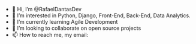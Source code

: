 - 👋 Hi, I’m @RafaelDantasDev
- 👀 I’m interested in Python, Django, Front-End, Back-End, Data Analytics.
- 🌱 I’m currently learning Agile Development
- 💞️ I’m looking to collaborate on open source projects
- 📫 How to reach me, my email: 

<!---
RafaelDantasDev/RafaelDantasDev is a ✨ special ✨ repository because its `README.md` (this file) appears on your GitHub profile.
You can click the Preview link to take a look at your changes.
--->
